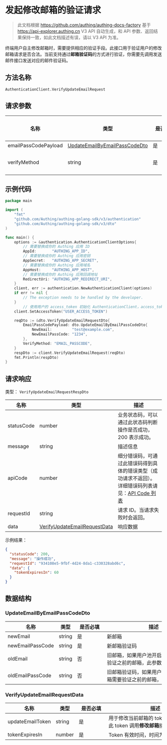# 发起修改邮箱的验证请求

<!--
  警告⚠️：
  不要直接修改该文档，
  https://github.com/Authing/authing-docs-factory
  使用该项目进行生成
-->

<LastUpdated />

> 此文档根据 https://github.com/authing/authing-docs-factory 基于 https://api-explorer.authing.cn V3 API 自动生成，和 API 参数、返回结果保持一致，如此文档描述有误，请以 V3 API 为准。


终端用户自主修改邮箱时，需要提供相应的验证手段。此接口用于验证用户的修改邮箱请求是否合法。当前支持通过**邮箱验证码**的方式进行验证，你需要先调用发送邮件接口发送对应的邮件验证码。

## 方法名称

`AuthenticationClient.VerifyUpdateEmailRequest`

## 请求参数

| 名称 | 类型 | <div style="width:80px">是否必填</div> | 默认值 | <div style="width:300px">描述</div> | <div style="width:200px"></div>示例值</div> |
| ---- | ---- | ---- | ---- | ---- | ---- |
| emailPassCodePayload | <a href="#UpdateEmailByEmailPassCodeDto">UpdateEmailByEmailPassCodeDto</a> | 是 | - | 使用邮箱验证码方式验证的数据  |  |
| verifyMethod | string | 是 | - | 修改当前邮箱使用的验证手段：<br>- `EMAIL_PASSCODE`: 通过邮箱验证码进行验证，当前只支持这种验证方式。<br>      | `EMAIL_PASSCODE` |




## 示例代码

```go
package main

import (
	"fmt"
	"github.com/Authing/authing-golang-sdk/v3/authentication"
	"github.com/Authing/authing-golang-sdk/v3/dto"
)

func main() {
	options := &authentication.AuthenticationClientOptions{
        // 需要替换成你的 Authing 应用 ID
		AppId:       "AUTHING_APP_ID",
        // 需要替换成你的 Authing 应用密钥
		AppSecret:   "AUTHING_APP_SECRET",
        // 需要替换成你的 Authing 应用域名
		AppHost:     "AUTHING_APP_HOST",
        // 需要替换成你的 Authing 应用回调地址
		RedirectUri: "AUTHING_APP_REDIRECT_URI",
	}
	client, err := authentication.NewAuthenticationClient(options)
	if err != nil {
		// The exception needs to be handled by the developer.
	}
	    // 使用用户的 access_token 初始化 AuthenticationClient，access_token 可以通过登录接口获取
    client.SetAccessToken("USER_ACCESS_TOKEN")

    reqDto := &dto.VerifyUpdateEmailRequestDto{
		EmailPassCodePayload: dto.UpdateEmailByEmailPassCodeDto{
			NewEmail:         "test@example.com",
			NewEmailPassCode: "1234",
		},
		VerifyMethod: "EMAIL_PASSCODE",
	}
	respDto := client.VerifyUpdateEmailRequest(reqDto)
	fmt.Println(respDto)
}

```




## 请求响应

类型： `VerifyUpdateEmailRequestRespDto`

| 名称 | 类型 | 描述 |
| ---- | ---- | ---- |
| statusCode | number | 业务状态码，可以通过此状态码判断操作是否成功，200 表示成功。 |
| message | string | 描述信息 |
| apiCode | number | 细分错误码，可通过此错误码得到具体的错误类型（成功请求不返回）。详细错误码列表请见：[API Code 列表](https://api-explorer.authing.cn/?tag=group/%E5%BC%80%E5%8F%91%E5%87%86%E5%A4%87#tag/%E5%BC%80%E5%8F%91%E5%87%86%E5%A4%87/%E9%94%99%E8%AF%AF%E5%A4%84%E7%90%86/apiCode) |
| requestId | string | 请求 ID。当请求失败时会返回。 |
| data | <a href="#VerifyUpdateEmailRequestData">VerifyUpdateEmailRequestData</a> | 响应数据 |



示例结果：

```json
{
  "statusCode": 200,
  "message": "操作成功",
  "requestId": "934108e5-9fbf-4d24-8da1-c330328abd6c",
  "data": {
    "tokenExpiresIn": 60
  }
}
```

## 数据结构


### <a id="UpdateEmailByEmailPassCodeDto"></a> UpdateEmailByEmailPassCodeDto

| 名称 | 类型 | <div style="width:80px">是否必填</div> | <div style="width:300px">描述</div> | <div style="width:200px">示例值</div> |
| ---- |  ---- | ---- | ---- | ---- |
| newEmail | string | 是 | 新邮箱   |  `new@example.com` |
| newEmailPassCode | string | 是 | 新邮箱验证码   |  `123456` |
| oldEmail | string | 否 | 旧邮箱，如果用户池开启了修改邮箱需要验证之前的邮箱，此参数必填。   |  `old@example.com` |
| oldEmailPassCode | string | 否 | 旧邮箱验证码，如果用户池开启了修改邮箱需要验证之前的邮箱，此参数必填。   |  `123456` |


### <a id="VerifyUpdateEmailRequestData"></a> VerifyUpdateEmailRequestData

| 名称 | 类型 | <div style="width:80px">是否必填</div> | <div style="width:300px">描述</div> | <div style="width:200px">示例值</div> |
| ---- |  ---- | ---- | ---- | ---- |
| updateEmailToken | string | 是 | 用于修改当前邮箱的 token，你需要使用此 token 调用**修改邮箱**接口。   |  |
| tokenExpiresIn | number | 是 | Token 有效时间，时间为 60 秒。   |  `60` |


